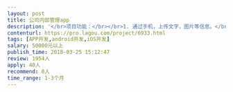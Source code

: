 ```yaml
---                
layout: post       
title: 公司内部管理app           
description: '</br>项目功能：</br></br>1. 通过手机，上传文字，图片等信息。</br>2. 预先设定的相关人员可以在手机端看到发布的信息。</br>3. 预先设定的相关人员可以在手机端对发布的信息作出回应。</br>4. 信息统计功能</br></br>安卓，苹果双app，以及网页端</br>'     
contenturl: https://pro.lagou.com/project/6933.html      
tags: [APP开发,android开发,iOS开发]            
salary: 50000元以上          
publish_time: 2018-03-25 15:12:47         
review: 1954人                   
apply: 40人                   
recommend: 0人                   
time_range: 1-3个月              
---                 
```


